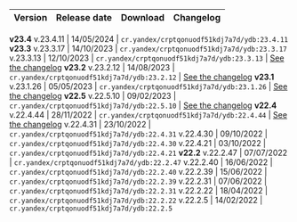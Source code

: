 | Version | Release date | Download | Changelog |
:--- | :--- | :--- | :---
**v23.4**
v.23.4.11 | 14/05/2024 | `cr.yandex/crptqonuodf51kdj7a7d/ydb:23.4.11`
**v23.3**
v.23.3.17 | 14/10/2023 | `cr.yandex/crptqonuodf51kdj7a7d/ydb:23.3.17`
v.23.3.13 | 12/10/2023 | `cr.yandex/crptqonuodf51kdj7a7d/ydb:23.3.13` | [See the changelog](../../../changelog-server.md#23-3)
**v23.2**
v.23.2.12 | 14/08/2023 | `cr.yandex/crptqonuodf51kdj7a7d/ydb:23.2.12` | [See the changelog](../../../changelog-server.md#23-2)
**v23.1**
v.23.1.26 | 05/05/2023 | `cr.yandex/crptqonuodf51kdj7a7d/ydb:23.1.26` | [See the changelog](../../../changelog-server.md#23-1)
**v22.5**
v.22.5.10 | 09/02/2023 | `cr.yandex/crptqonuodf51kdj7a7d/ydb:22.5.10` | [See the changelog](../../../changelog-server.md#22-5)
**v22.4**
v.22.4.44 | 28/11/2022 | `cr.yandex/crptqonuodf51kdj7a7d/ydb:22.4.44` | [See the changelog](../../../changelog-server.md#22-4)
v.22.4.31 | 23/10/2022 | `cr.yandex/crptqonuodf51kdj7a7d/ydb:22.4.31`
v.22.4.30 | 09/10/2022 | `cr.yandex/crptqonuodf51kdj7a7d/ydb:22.4.30`
v.22.4.21 | 03/10/2022 | `cr.yandex/crptqonuodf51kdj7a7d/ydb:22.4.21`
**v22.2**
v.22.2.47 | 07/07/2022 | `cr.yandex/crptqonuodf51kdj7a7d/ydb:22.2.47`
v.22.2.40 | 16/06/2022 | `cr.yandex/crptqonuodf51kdj7a7d/ydb:22.2.40`
v.22.2.39 | 15/06/2022 | `cr.yandex/crptqonuodf51kdj7a7d/ydb:22.2.39`
v.22.2.31 | 07/06/2022 | `cr.yandex/crptqonuodf51kdj7a7d/ydb:22.2.31`
v.22.2.22 | 18/04/2022 | `cr.yandex/crptqonuodf51kdj7a7d/ydb:22.2.22`
v.22.2.5 | 14/02/2022 | `cr.yandex/crptqonuodf51kdj7a7d/ydb:22.2.5`
